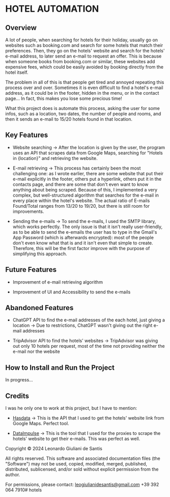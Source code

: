 # HOTEL AUTOMATION

## Overview

A lot of people, when searching for hotels for their holiday, usually go on websites such as booking.com and search for some hotels that match their preferences. Then, they go on the hotels' website and search for the hotels' e-mail address, to later send an e-mail to request an offer. This is because when someone books from booking.com or similar, these websites add expensive fees, which could be easily avoided by booking directly from the hotel itself.

The problem in all of this is that people get tired and annoyed repeating this process over and over. Sometimes it is even difficult to find a hotel's e-mail address, as it could be in the footer, hidden in the menu, or in the contact page... In fact, this makes you lose some precious time!

What this project does is automate this process, asking the user for some infos, such as a location, two dates, the number of people and rooms, and then it sends an e-mail to 15/20 hotels found in that location.

## Key Features

* Website searching -> After the location is given by the user, the program uses an API that scrapes data from Google Maps, searching for "Hotels in {location}" and retrieving the website.

* E-mail retrieving -> This process has certainly been the most challenging one: as I wrote earlier, there are some website that put their e-mail explicitly in the footer, others put a hyperlink, others put it in the contacts page, and there are some that don't even want to know anything about being scraped. Because of this, I implemented a very complex, but well-structured algorithm that searches for the e-mail in every place within the hotel's website. The actual ratio of E-mails Found/Total ranges from 13/20 to 19/20, but there is still room for improvements.

* Sending the e-mails -> To send the e-mails, I used the SMTP library, which works perfectly. The only issue is that it isn't really user-friendly, as to be able to send the e-emails the user has to type in the Gmail's App Password (which is afterwards encrypted): most of the people don't even know what that is and it isn't even that simple to create. Therefore, this will be the first factor improve with the purpose of simplifying this approach.

## Future Features

* Improvement of e-mail retrieving algorithm

* Improvement of UI and Accessibility to send the e-mails

## Abandoned Features

* ChatGPT API to find the e-mail addresses of the each hotel, just giving a location -> Due to restrictions, ChatGPT wasn't giving out the right e-mail addresses

* TripAdvisor API to find the hotels' websites -> TripAdvisor was giving out only 10 hotels per request, most of the time not providing neither the e-mail nor the website

## How to Install and Run the Project

In progress...

## Credits

I was he only one to work at this project, but I have to mention:

* [Hasdata](hasdata.com) -> This is the API that I used to get the hotels' website link from Google Maps. Perfect tool.

* [DataImpulse](dataimpulse.com) -> This is the tool that I used for the proxies to scrape the hotels' website to get their e-mails. This was perfect as well.


Copyright © 2024 Leonardo Giuliani de Santis

All rights reserved. This software and associated documentation files (the "Software")
may not be used, copied, modified, merged, published, distributed, sublicensed, and/or sold
without explicit permission from the author.

For permissions, please contact:
leogiulianidesantis@gmail.com
+39 392 064 7910# hotels
